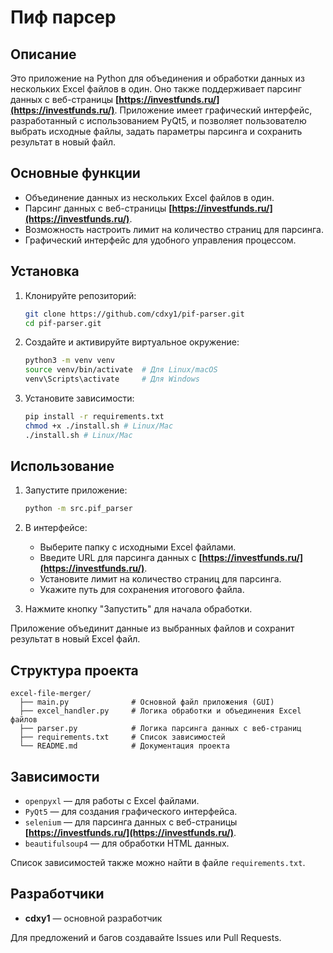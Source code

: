 # Пиф парсер

## Описание

Это приложение на Python для объединения и обработки данных из нескольких Excel файлов в один. Оно также поддерживает парсинг данных с веб-страницы **[https://investfunds.ru/](https://investfunds.ru/)**. Приложение имеет графический интерфейс, разработанный с использованием PyQt5, и позволяет пользователю выбрать исходные файлы, задать параметры парсинга и сохранить результат в новый файл.

## Основные функции

- Объединение данных из нескольких Excel файлов в один.
- Парсинг данных с веб-страницы **[https://investfunds.ru/](https://investfunds.ru/)**.
- Возможность настроить лимит на количество страниц для парсинга.
- Графический интерфейс для удобного управления процессом.

## Установка

1. Клонируйте репозиторий:

    ```bash
    git clone https://github.com/cdxy1/pif-parser.git
    cd pif-parser.git
    ```

2. Создайте и активируйте виртуальное окружение:

    ```bash
    python3 -m venv venv
    source venv/bin/activate  # Для Linux/macOS
    venv\Scripts\activate     # Для Windows
    ```

3. Установите зависимости:

    ```bash
    pip install -r requirements.txt
    chmod +x ./install.sh # Linux/Mac
    ./install.sh # Linux/Mac
    ```

## Использование

1. Запустите приложение:

    ```bash
    python -m src.pif_parser
    ```

2. В интерфейсе:

    - Выберите папку с исходными Excel файлами.
    - Введите URL для парсинга данных с **[https://investfunds.ru/](https://investfunds.ru/)**.
    - Установите лимит на количество страниц для парсинга.
    - Укажите путь для сохранения итогового файла.

3. Нажмите кнопку "Запустить" для начала обработки.

Приложение объединит данные из выбранных файлов и сохранит результат в новый Excel файл.

## Структура проекта
```
excel-file-merger/
  ├── main.py              # Основной файл приложения (GUI)
  ├── excel_handler.py     # Логика обработки и объединения Excel файлов
  ├── parser.py            # Логика парсинга данных с веб-страниц
  ├── requirements.txt     # Список зависимостей
  └── README.md            # Документация проекта
```


## Зависимости

- `openpyxl` — для работы с Excel файлами.
- `PyQt5` — для создания графического интерфейса.
- `selenium` — для парсинга данных с веб-страницы **[https://investfunds.ru/](https://investfunds.ru/)**.
- `beautifulsoup4` — для обработки HTML данных.

Список зависимостей также можно найти в файле `requirements.txt`.


## Разработчики

- **cdxy1** — основной разработчик

Для предложений и багов создавайте Issues или Pull Requests.


